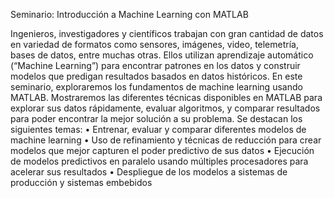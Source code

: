 Seminario: Introducción a Machine Learning con MATLAB

Ingenieros, investigadores y científicos trabajan con gran cantidad de datos en variedad de formatos como sensores, imágenes, video, telemetría, bases de datos, entre muchas otras. Ellos utilizan aprendizaje automático (“Machine Learning”) para encontrar patrones en los datos y construir modelos que predigan resultados basados en datos históricos.
En este seminario, exploraremos los fundamentos de machine learning usando MATLAB. Mostraremos las diferentes técnicas disponibles en MATLAB para explorar sus datos rápidamente, evaluar algoritmos, y comparar resultados para poder encontrar la mejor solución a su problema.
Se destacan los siguientes temas:
•	Entrenar, evaluar y comparar diferentes modelos de machine learning
•	Uso de refinamiento y técnicas de reducción para crear modelos que mejor capturen el poder predictivo de sus datos
•	Ejecución de modelos predictivos en paralelo usando múltiples procesadores para acelerar sus resultados
•	Despliegue de los modelos a sistemas de producción y sistemas embebidos
